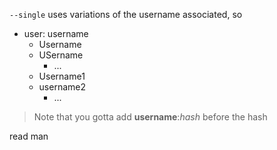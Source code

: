 `--single` uses variations of the username associated,  so
- user: username
	- Username
	- USername
		- ...
	- Username1
	- username2
		- ...
> Note that you gotta add **username**:*hash* before the hash

read man
